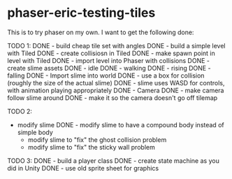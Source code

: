 # phaser-eric-testing-tiles

This is to try phaser on my own.
I want to get the following done:



TODO 1:
DONE - build cheap tile set with angles
DONE - build a simple level with Tiled
DONE   - create collisiosn in Tiled
DONE   - make spawn point in level with Tiled
DONE - import level into Phaser with collisions
DONE - create slime assets
DONE  - idle
DONE  - walking
DONE  - rising
DONE  - falling
DONE - Import slime into world
DONE  - use a box for collision (roughly the size of the actual slime)
DONE  - slime uses WASD for controls, with animation playing appropriately 
DONE - Camera
DONE  - make camera follow slime around
DONE  - make it so the camera doesn't go off tilemap


TODO 2:
- modify slime
DONE   - modify slime to have a compound body instead of simple body
   - modify slime to "fix" the ghost collision problem
   - modify slime to "fix" the sticky wall problem


TODO 3:
DONE - build a player class
DONE   - create state machine as you did in Unity
DONE   - use old sprite sheet for graphics
   
